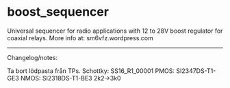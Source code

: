 # boost_sequencer
Universal sequencer for radio applications with 12 to 28V boost regulator for coaxial relays. More info at: sm6vfz.wordpress.com

---
Changelog/notes:

Ta bort lödpasta från TPs.
Schottky: SS16_R1_00001
PMOS: SI2347DS-T1-GE3
NMOS: SI2318DS-T1-BE3
2k2->3k0
